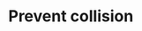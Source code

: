 # Prevent collision

<CustomComponent/>

<script setup>
import CustomComponent from './components/08-example.vue';
</script>
